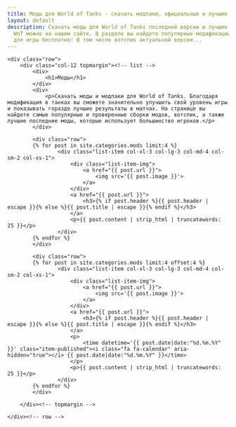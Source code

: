 ```yaml
---
title: Моды для World of Tanks - скачать модпаки, официальные и лучшие сборки
layout: default
description: Скачать моды для World of Tanks последней версии и лучшие сборки модов
  WoT можно на нашем сайте. В разделе вы найдете популярные модификации и модпаки
  для игры бесплатно! В том числе вотспик актуальной версии...
---
```


<div class="container-xl category-page mods-page">
	
    <div class="row">
        <div class="col-12 topmargin"><!-- list -->
			<div>
				<h1>Моды</h1>
			</div>	
			<div>	
				<p>Скачать моды и модпаки для World of Tanks. Благодаря модификация в танках вы сможете значительно улучшить свой уровень игры и показывать гораздо лучшие результаты в матчах. На странице вы найдете самые популярные и проверенные сборки модов, вотспик, а также лучшие последние моды, которые использует большинство игроков.</p>
			</div>	
			
			<div class="row">
			{% for post in site.categories.mods limit:4 %} 
					<div class="list-item col-xl-3 col-lg-3 col-md-4 col-sm-2 col-xs-1">
						<div class="list-item-img">
							<a href="{{ post.url }}">
								<img src='{{ post.image }}'>
							</a>
						</div>
						<a href="{{ post.url }}">
							<h3>{% if post.header %}{{ post.header | escape }}{% else %}{{ post.title | escape }}{% endif %}</h3>
						</a>
						<p>{{ post.content | strip_html | truncatewords: 25 }}</p>
					</div>
			{% endfor %}
			</div>
			
			<div class="row">
			{% for post in site.categories.mods limit:4 offset:4 %} 
					<div class="list-item col-xl-3 col-lg-3 col-md-4 col-sm-2 col-xs-1">
						<div class="list-item-img">
							<a href="{{ post.url }}">
								<img src='{{ post.image }}'>
							</a>
						</div>
						<a href="{{ post.url }}">
							<h3>{% if post.header %}{{ post.header | escape }}{% else %}{{ post.title | escape }}{% endif %}</h3>
						</a>
						<p>
							<time datetime='{{ post.date|date:"%d.%m.%Y" }}' class="item-published"><i class="fa fa-calendar" aria-hidden="true"></i> {{ post.date|date:"%d.%m.%Y" }}</time>
						</p>
						<p>{{ post.content | strip_html | truncatewords: 25 }}</p>
					</div>
			{% endfor %}
			</div>
		
		</div><!-- topmargin -->
	    
    </div><!-- row -->

</div><!-- container -->

